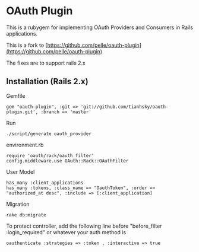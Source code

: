 # OAuth Plugin

This is a rubygem for implementing OAuth Providers and Consumers in Rails applications.

This is a fork to [https://github.com/pelle/oauth-plugin](https://github.com/pelle/oauth-plugin)

The fixes are to support rails 2.x


## Installation (Rails 2.x)

Gemfile

    gem "oauth-plugin", :git => 'git://github.com/tianhsky/oauth-plugin.git', :branch => 'master'


Run

    ./script/generate oauth_provider

environment.rb

    require 'oauth/rack/oauth_filter'
    config.middleware.use OAuth::Rack::OAuthFilter

User Model

    has_many :client_applications
    has_many :tokens, :class_name => "OauthToken", :order => "authorized_at desc", :include => [:client_application]

Migration

    rake db:migrate

To protect controller, add the following line before "before_filter :login_required" or whatever your auth method is

    oauthenticate :strategies => :token , :interactive => true